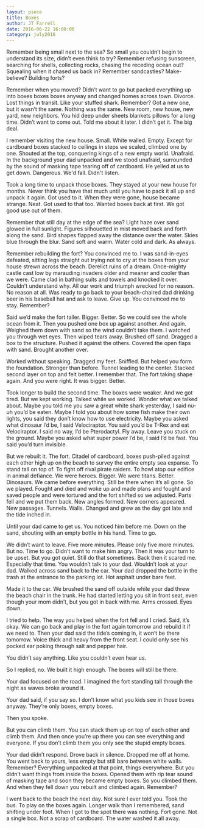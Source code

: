 ```yaml
---
layout: piece
title: Boxes
author: JT Farrell
date: 2016-06-22 16:00:00
category: july2016
---
```


Remember being small next to the sea? So small you couldn’t begin to understand its size, didn’t even think to try? Remember refusing sunscreen, searching for shells, collecting rocks, chasing the receding ocean out? Squealing when it chased us back in? Remember sandcastles? Make-believe? Building forts?

Remember when you moved? Didn’t want to go but packed everything up into boxes boxes boxes anyway and changed homes across town. Divorce. Lost things in transit. Like your stuffed shark. Remember? Got a new one, but it wasn’t the same. Nothing was the same. New room, new house, new yard, new neighbors. You hid deep under sheets blankets pillows for a long time. Didn’t want to come out. Told me about it later. I didn’t get it. The big deal.

I remember visiting the new house. Small. White walled. Empty. Except for cardboard boxes stacked to ceilings in steps we scaled, climbed one by one. Shouted at the top, conquering kings of a new empty world. Unafraid. In the background your dad unpacked and we stood unafraid, surrounded by the sound of masking tape tearing off of cardboard.
He yelled at us to get down. Dangerous. We'd fall. Didn't listen.

Took a long time to unpack those boxes. They stayed at your new house for months. Never think you have that much until you have to pack it all up and unpack it again. Got used to it. When they were gone, house became strange. Neat. Got used to that too. Wanted boxes back at first. We got good use out of them.

Remember that still day at the edge of the sea? Light haze over sand glowed in full sunlight. Figures silhouetted in mist moved back and forth along the sand. Bird shapes flapped away the distance over the water. Skies blue through the blur. Sand soft and warm. Water cold and dark. As always.

Remember rebuilding the fort? You convinced me to. I was sand-in-eyes defeated, sitting legs straight out trying not to cry at the boxes from your house strewn across the beach. Derelict ruins of a dream. Once-mighty castle cast low by marauding invaders older and meaner and cooler than we were. Came clad in bathing suits and towels and knocked it over. Couldn’t understand why. All our work and triumph wrecked for no reason. No reason at all. Was ready to go back to your beach-chaired dad drinking beer in his baseball hat and ask to leave. Give up. You convinced me to stay. Remember?

Said we’d make the fort taller. Bigger. Better. So we could see the whole ocean from it. Then you pushed one box up against another. And again. Weighed them down with sand so the wind couldn’t take them. I watched you through wet eyes. Then wiped tears away. Brushed off sand. Dragged a box to the structure. Pushed it against the others. Covered the open flaps with sand. Brought another over.

Worked without speaking. Dragged my feet. Sniffled. But helped you form the foundation. Stronger than before. Tunnel leading to the center. Stacked second layer on top and felt better. I remember that. The fort taking shape again. And you were right. It was bigger. Better.

Took longer to build the second time. The boxes were weaker. And we got tired. But we kept working. Talked while we worked. Wonder what we talked about. Maybe you told me you saw a great white shark yesterday, I said nu-uh you’d be eaten. Maybe I told you about how some fish make their own lights, you said they don’t know how to use electricity. Maybe you asked what dinosaur I’d be, I said Velociraptor. You said you’d be T-Rex and eat Velociraptor. I said no way, I’d be Pterodactyl. Fly away. Leave you stuck on the ground. Maybe you asked what super power I’d be, I said I’d be fast. You said you’d turn invisible.
	
But we rebuilt it. The fort. Citadel of cardboard, boxes push-piled against each other high up on the beach to survey the entire empty sea expanse. To stand tall on top of. To fight off rival pirate raiders. To howl atop our edifice in animal defiance. We were heroes. Bigger. We were titans. Better. Dinosaurs. We came before everything. Still be there when it’s all gone. So we played. Fought and died and woke up and made plans and fought and saved people and were tortured and the fort shifted so we adjusted. Parts fell and we put them back. New angles formed. New corners appeared. New passages. Tunnels. Walls. Changed and grew as the day got late and the tide inched in.
	
Until your dad came to get us. You noticed him before me. Down on the sand, shouting with an empty bottle in his hand. Time to go. 
	
We didn’t want to leave. Five more minutes. Please only five more minutes. But no. Time to go. Didn’t want to make him angry. Then it was your turn to be upset. But you got quiet. Still do that sometimes. Back then it scared me. Especially that time. You wouldn’t talk to your dad. Wouldn’t look at your dad. Walked across sand back to the car. Your dad dropped the bottle in the trash at the entrance to the parking lot. Hot asphalt under bare feet. 
	
Made it to the car. We brushed the sand off outside while your dad threw the beach chair in the trunk. He had started letting you sit in front seat, even though your mom didn’t, but you got in back with me. Arms crossed. Eyes down.
	
I tried to help. The way you helped when the fort fell and I cried. Said, it’s okay. We can go back and play in the fort again tomorrow and rebuild it if we need to. Then your dad said the tide’s coming in, it won’t be there tomorrow. Voice thick and heavy from the front seat. I could only see his pocked ear poking through salt and pepper hair.

You didn’t say anything. Like you couldn’t even hear us. 

So I replied, no. We built it high enough. The boxes will still be there. 

Your dad focused on the road. I imagined the fort standing tall through the night as waves broke around it. 

Your dad said, if you say so. I don’t know what you kids see in those boxes anyway. They’re only boxes, empty boxes. 

Then you spoke. 

But you can climb them. You can stack them up on top of each other and climb them. And then once you’re up there you can see everything and everyone. If you don’t climb them you only see the stupid empty boxes.

Your dad didn’t respond. Drove back in silence. Dropped me off at home. You went back to yours, less empty but still bare between white walls. Remember? Everything unpacked at that point, things everywhere. But you didn’t want things from inside the boxes. Opened them with rip tear sound of masking tape and soon they became empty boxes. So you climbed them. And when they fell down you rebuilt and climbed again. Remember? 

I went back to the beach the next day. Not sure I ever told you. Took the bus. To play on the boxes again. Longer walk than I remembered, sand shifting under foot. When I got to the spot there was nothing. Fort gone. Not a single box. Not a scrap of cardboard. The water washed it all away.